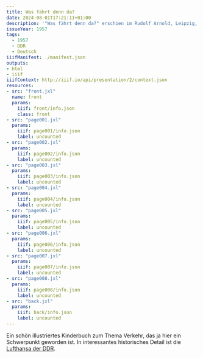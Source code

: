 ```yaml
---
title: Was fährt denn da?
date: 2024-08-01T17:21:11+01:00
description: '"Was fährt denn da?" erschien im Rudolf Arnold, Leipzig, 1957. <a class="worldcat" href="https://search.worldcat.org/de/title/312003301">&nbsp;</a>'
issueYear: 1957
tags:
  - 1957
  - DDR
  - Deutsch
iiifManifest: ./manifest.json
outputs:
- html
- iiif
iiifContext: http://iiif.io/api/presentation/2/context.json
resources:
- src: "front.jxl"
  name: front
  params:
    iiif: front/info.json
    class: front
- src: "page001.jxl"
  params:
    iiif: page001/info.json
    label: uncounted
- src: "page002.jxl"
  params:
    iiif: page002/info.json
    label: uncounted
- src: "page003.jxl"
  params:
    iiif: page003/info.json
    label: uncounted
- src: "page004.jxl"
  params:
    iiif: page004/info.json
    label: uncounted
- src: "page005.jxl"
  params:
    iiif: page005/info.json
    label: uncounted
- src: "page006.jxl"
  params:
    iiif: page006/info.json
    label: uncounted
- src: "page007.jxl"
  params:
    iiif: page007/info.json
    label: uncounted
- src: "page008.jxl"
  params:
    iiif: page008/info.json
    label: uncounted
- src: "back.jxl"
  params:
    iiif: back/info.json
    label: uncounted
---
```


Ein schön illustriertes Kinderbuch zum Thema Verkehr, das ja hier ein Schwerpunkt geworden ist. In interessantes historisches Detail ist die [Lufthansa der DDR](https://de.wikipedia.org/wiki/Deutsche_Lufthansa_(DDR)).
